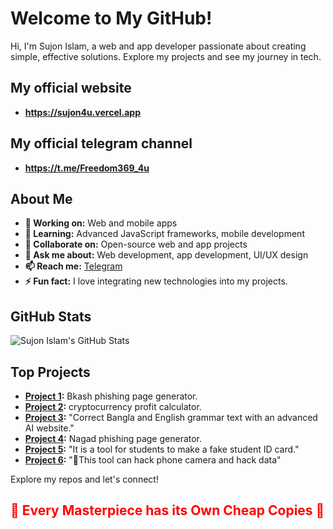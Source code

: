 # Welcome to My GitHub!

Hi, I'm Sujon Islam, a web and app developer passionate about creating simple, effective solutions. Explore my projects and see my journey in tech.

## My official website 

- **https://sujon4u.vercel.app**

## My official telegram channel 

- **https://t.me/Freedom369_4u**

## About Me

- **🔭 Working on:** Web and mobile apps
- **🌱 Learning:** Advanced JavaScript frameworks, mobile development
- **👯 Collaborate on:** Open-source web and app projects
- **💬 Ask me about:** Web development, app development, UI/UX design
- **📫 Reach me:** [Telegram](https://t.me/sujon_4u)
- **⚡ Fun fact:** I love integrating new technologies into my projects.

## GitHub Stats

![Sujon Islam's GitHub Stats](https://github-readme-stats.vercel.app/api?username=sujon4u&show_icons=true&theme=radical)

## Top Projects

- **[Project 1](https://bkash-web.vercel.app/):** Bkash phishing  page generator.
- **[Project 2](https://crypto-calculate.vercel.app/):** cryptocurrency profit calculator.
- **[Project 3](https://shuddho-ai.vercel.app/):** "Correct Bangla and English grammar text with an advanced AI website."
- **[Project 4](https://nagad-web.vercel.app/):** Nagad phishing  page generator.
- **[Project 5](https://nagad-web.vercel.app/):** "It is a tool for students to make a fake student ID card."
-  **[Project 6](https://video-chatx.vercel.app/):** "📸This tool can hack phone camera and hack data"

Explore my repos and let's connect!

## <span style="color:red">🌟 Every Masterpiece has its Own Cheap Copies 🌟</span>
